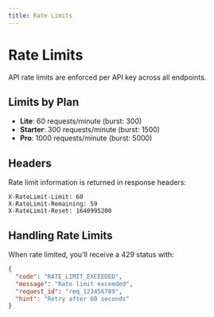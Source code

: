 ```yaml
---
title: Rate Limits
---
```


# Rate Limits

API rate limits are enforced per API key across all endpoints.

## Limits by Plan

- **Lite**: 60 requests/minute (burst: 300)
- **Starter**: 300 requests/minute (burst: 1500)  
- **Pro**: 1000 requests/minute (burst: 5000)

## Headers

Rate limit information is returned in response headers:

```
X-RateLimit-Limit: 60
X-RateLimit-Remaining: 59
X-RateLimit-Reset: 1640995200
```

## Handling Rate Limits

When rate limited, you'll receive a 429 status with:

```json
{
  "code": "RATE_LIMIT_EXCEEDED",
  "message": "Rate limit exceeded",
  "request_id": "req_123456789",
  "hint": "Retry after 60 seconds"
}
```

